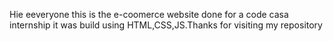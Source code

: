 Hie eeveryone this is the e-coomerce website done for a code casa internship it was build using HTML,CSS,JS.Thanks for visiting my repository
